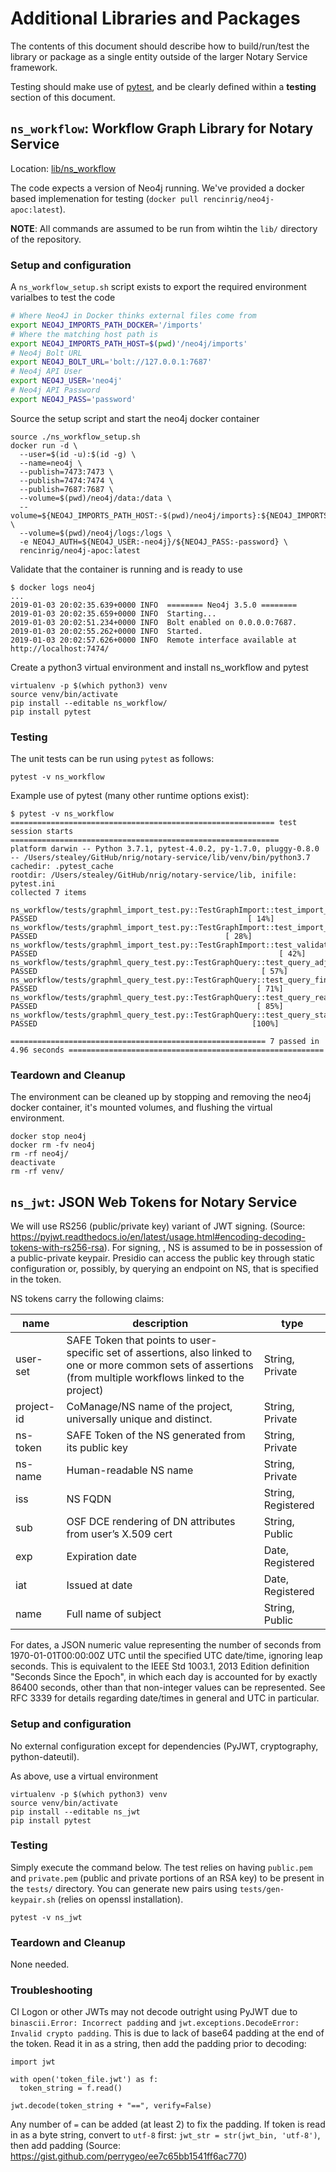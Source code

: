 # Additional Libraries and Packages

The contents of this document should describe how to build/run/test the library or package as a single entity outside of the larger Notary Service framework.

Testing should make use of [pytest](https://docs.pytest.org/en/latest/), and be clearly defined within a **testing** section of this document.

## `ns_workflow`: Workflow Graph Library for Notary Service

Location: [lib/ns_workflow](ns_workflow/)

The code expects a version of Neo4j running. We've provided a docker based implemenation for testing (`docker pull rencinrig/neo4j-apoc:latest`).

**NOTE**: All commands are assumed to be run from wihtin the `lib/` directory of the repository.

### Setup and configuration

A `ns_workflow_setup.sh` script exists to export the required environment varialbes to test the code

```bash
# Where Neo4J in Docker thinks external files come from
export NEO4J_IMPORTS_PATH_DOCKER='/imports'
# Where the matching host path is
export NEO4J_IMPORTS_PATH_HOST=$(pwd)'/neo4j/imports'
# Neo4j Bolt URL
export NEO4J_BOLT_URL='bolt://127.0.0.1:7687'
# Neo4j API User
export NEO4J_USER='neo4j'
# Neo4j API Password
export NEO4J_PASS='password'
```

Source the setup script and start the neo4j docker container

```
source ./ns_workflow_setup.sh
docker run -d \
  --user=$(id -u):$(id -g) \
  --name=neo4j \
  --publish=7473:7473 \
  --publish=7474:7474 \
  --publish=7687:7687 \
  --volume=$(pwd)/neo4j/data:/data \
  --volume=${NEO4J_IMPORTS_PATH_HOST:-$(pwd)/neo4j/imports}:${NEO4J_IMPORTS_PATH_DOCKER:-/imports} \
  --volume=$(pwd)/neo4j/logs:/logs \
  -e NEO4J_AUTH=${NEO4J_USER:-neo4j}/${NEO4J_PASS:-password} \
  rencinrig/neo4j-apoc:latest
```

Validate that the container is running and is ready to use

```console
$ docker logs neo4j
...
2019-01-03 20:02:35.639+0000 INFO  ======== Neo4j 3.5.0 ========
2019-01-03 20:02:35.659+0000 INFO  Starting...
2019-01-03 20:02:51.234+0000 INFO  Bolt enabled on 0.0.0.0:7687.
2019-01-03 20:02:55.262+0000 INFO  Started.
2019-01-03 20:02:57.626+0000 INFO  Remote interface available at http://localhost:7474/
```

Create a python3 virtual environment and install ns_workflow and pytest

```
virtualenv -p $(which python3) venv
source venv/bin/activate
pip install --editable ns_workflow/
pip install pytest
```

### Testing

The unit tests can be run using `pytest` as follows:

```
pytest -v ns_workflow
```

Example use of pytest (many other runtime options exist):

```console
$ pytest -v ns_workflow
=========================================================== test session starts ============================================================
platform darwin -- Python 3.7.1, pytest-4.0.2, py-1.7.0, pluggy-0.8.0 -- /Users/stealey/GitHub/nrig/notary-service/lib/venv/bin/python3.7
cachedir: .pytest_cache
rootdir: /Users/stealey/GitHub/nrig/notary-service/lib, inifile: pytest.ini
collected 7 items

ns_workflow/tests/graphml_import_test.py::TestGraphImport::test_import_workflow PASSED                                               [ 14%]
ns_workflow/tests/graphml_import_test.py::TestGraphImport::test_import_workflow_auto PASSED                                          [ 28%]
ns_workflow/tests/graphml_import_test.py::TestGraphImport::test_validate PASSED                                                      [ 42%]
ns_workflow/tests/graphml_query_test.py::TestGraphQuery::test_query_adjacent PASSED                                                  [ 57%]
ns_workflow/tests/graphml_query_test.py::TestGraphQuery::test_query_find_node PASSED                                                 [ 71%]
ns_workflow/tests/graphml_query_test.py::TestGraphQuery::test_query_reachable PASSED                                                 [ 85%]
ns_workflow/tests/graphml_query_test.py::TestGraphQuery::test_query_start_node PASSED                                                [100%]

========================================================= 7 passed in 4.96 seconds =========================================================
```

### Teardown and Cleanup

The environment can be cleaned up by stopping and removing the neo4j docker container, it's mounted volumes, and flushing the virtual environment.

```
docker stop neo4j
docker rm -fv neo4j
rm -rf neo4j/
deactivate
rm -rf venv/
```

## `ns_jwt`: JSON Web Tokens for Notary Service

We will use RS256 (public/private key) variant of JWT signing. (Source: https://pyjwt.readthedocs.io/en/latest/usage.html#encoding-decoding-tokens-with-rs256-rsa). For signing, , NS is assumed to be in possession of a public-private keypair. Presidio can access the public key through static configuration or, possibly, by querying an endpoint on NS, that is specified in the token.

NS tokens carry the following claims:

| name | description | type |
| --- | --- | --- |
|user-set | SAFE Token that points to user-specific set of assertions, also linked to one or more common sets of assertions (from multiple workflows linked to the project) | String, Private |
| project-id | CoManage/NS name of the project, universally unique and distinct. | String, Private |
| ns-token | SAFE Token of the NS generated from its public key | String, Private |
| ns-name | Human-readable NS name | String, Private |
| iss | NS FQDN | String, Registered |
| sub | OSF DCE rendering of DN attributes from user’s X.509 cert | String, Public |
| exp | Expiration date | Date, Registered |
| iat | Issued at date | Date, Registered |
| name | Full name of subject | String, Public |

For dates, a JSON numeric value representing the number of seconds from 1970-01-01T00:00:00Z UTC until the specified UTC date/time, ignoring leap seconds.  This is equivalent to the IEEE Std 1003.1, 2013 Edition definition "Seconds Since the Epoch", in which each day is accounted for by exactly 86400 seconds, other than that non-integer values can be represented.  See RFC 3339 for details regarding date/times in general and UTC in particular.

### Setup and configuration

No external configuration except for dependencies (PyJWT, cryptography, python-dateutil).

As above, use a virtual environment
```
virtualenv -p $(which python3) venv
source venv/bin/activate
pip install --editable ns_jwt
pip install pytest
```

### Testing

Simply execute the command below. The test relies on having `public.pem` and `private.pem` (public and private portions of an RSA key) to be present in the `tests/` directory. You can generate new pairs using `tests/gen-keypair.sh` (relies on openssl installation).

```
pytest -v ns_jwt
```

### Teardown and Cleanup

None needed.

### Troubleshooting

CI Logon or other JWTs may not decode outright using PyJWT due to `binascii.Error: Incorrect padding` and `jwt.exceptions.DecodeError: Invalid crypto padding`. This is due to lack of base64 padding at the end of the token. Read it in as a string, then add the padding prior to decoding:

```
import jwt

with open('token_file.jwt') as f:
  token_string = f.read()

jwt.decode(token_string + "==", verify=False)
```
Any number of `=` can be added (at least 2) to fix the padding. If token is read in as a byte string, convert to `utf-8` first: `jwt_str = str(jwt_bin, 'utf-8')`, then add padding (Source: https://gist.github.com/perrygeo/ee7c65bb1541ff6ac770)
